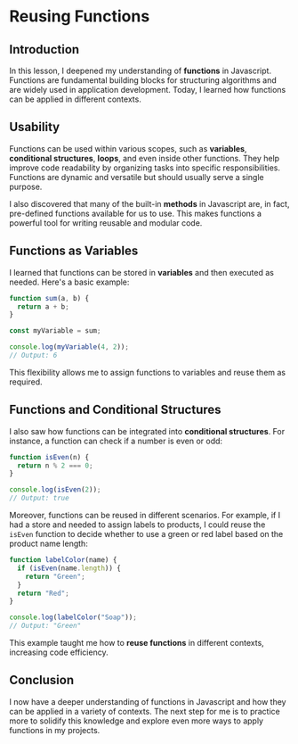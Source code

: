 # Reusing Functions

## Introduction
In this lesson, I deepened my understanding of **functions** in Javascript. Functions are fundamental building blocks for structuring algorithms and are widely used in application development. Today, I learned how functions can be applied in different contexts.

## Usability
Functions can be used within various scopes, such as **variables**, **conditional structures**, **loops**, and even inside other functions. They help improve code readability by organizing tasks into specific responsibilities. Functions are dynamic and versatile but should usually serve a single purpose.

I also discovered that many of the built-in **methods** in Javascript are, in fact, pre-defined functions available for us to use. This makes functions a powerful tool for writing reusable and modular code.

## Functions as Variables
I learned that functions can be stored in **variables** and then executed as needed. Here's a basic example:

```javascript
function sum(a, b) {
  return a + b;
}

const myVariable = sum;

console.log(myVariable(4, 2));
// Output: 6
```

This flexibility allows me to assign functions to variables and reuse them as required.

## Functions and Conditional Structures
I also saw how functions can be integrated into **conditional structures**. For instance, a function can check if a number is even or odd:

```javascript
function isEven(n) {
  return n % 2 === 0;
}

console.log(isEven(2));
// Output: true
```

Moreover, functions can be reused in different scenarios. For example, if I had a store and needed to assign labels to products, I could reuse the `isEven` function to decide whether to use a green or red label based on the product name length:

```javascript
function labelColor(name) {
  if (isEven(name.length)) {
    return "Green";
  }
  return "Red";
}

console.log(labelColor("Soap"));
// Output: "Green"
```

This example taught me how to **reuse functions** in different contexts, increasing code efficiency.

## Conclusion
I now have a deeper understanding of functions in Javascript and how they can be applied in a variety of contexts. The next step for me is to practice more to solidify this knowledge and explore even more ways to apply functions in my projects.